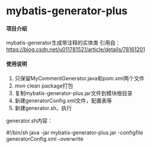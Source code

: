 # mybatis-generator-plus

#### 项目介绍
mybatis-generator生成带注释的实体类
引用自：https://blog.csdn.net/u011781521/article/details/78161201

#### 使用说明

1. 只保留MyCommentGenerator.java和pom.xml两个文件
2. mvn clean package打包
3. 复制mybatis-generator-plus.jar文件到模块根目录
4. 新建generatorConfig.xml文件，配置表等
5. 新建generator.sh，执行

generator.sh内容：

#!/bin/sh
java -jar mybatis-generator-plus.jar -configfile generatorConfig.xml -overwrite

